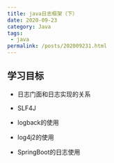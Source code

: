 ```yaml
---
title: java日志框架（下）
date: 2020-09-23
category: Java
tags:
 - java
permalink: /posts/202009231.html
---
```


## 学习目标

+ 日志门面和日志实现的关系

+ SLF4J

+ logback的使用

+ log4j2的使用

+ SpringBoot的日志使用



